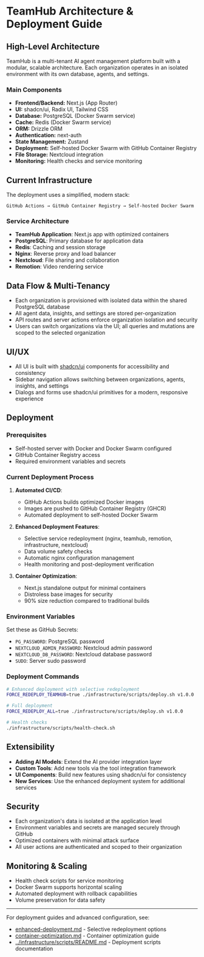 # TeamHub Architecture & Deployment Guide

## High-Level Architecture

TeamHub is a multi-tenant AI agent management platform built with a modular, scalable architecture. Each organization operates in an isolated environment with its own database, agents, and settings.

### Main Components

- **Frontend/Backend:** Next.js (App Router)
- **UI:** shadcn/ui, Radix UI, Tailwind CSS
- **Database:** PostgreSQL (Docker Swarm service)
- **Cache:** Redis (Docker Swarm service)
- **ORM:** Drizzle ORM
- **Authentication:** next-auth
- **State Management:** Zustand
- **Deployment:** Self-hosted Docker Swarm with GitHub Container Registry
- **File Storage:** Nextcloud integration
- **Monitoring:** Health checks and service monitoring

## Current Infrastructure

The deployment uses a simplified, modern stack:

```
GitHub Actions → GitHub Container Registry → Self-hosted Docker Swarm
```

### Service Architecture

- **TeamHub Application**: Next.js app with optimized containers
- **PostgreSQL**: Primary database for application data
- **Redis**: Caching and session storage
- **Nginx**: Reverse proxy and load balancer
- **Nextcloud**: File sharing and collaboration
- **Remotion**: Video rendering service

## Data Flow & Multi-Tenancy

- Each organization is provisioned with isolated data within the shared PostgreSQL database
- All agent data, insights, and settings are stored per-organization
- API routes and server actions enforce organization isolation and security
- Users can switch organizations via the UI; all queries and mutations are scoped to the selected organization

## UI/UX

- All UI is built with [shadcn/ui](https://ui.shadcn.com/) components for accessibility and consistency
- Sidebar navigation allows switching between organizations, agents, insights, and settings
- Dialogs and forms use shadcn/ui primitives for a modern, responsive experience

## Deployment

### Prerequisites

- Self-hosted server with Docker and Docker Swarm configured
- GitHub Container Registry access
- Required environment variables and secrets

### Current Deployment Process

1. **Automated CI/CD**:

   - GitHub Actions builds optimized Docker images
   - Images are pushed to GitHub Container Registry (GHCR)
   - Automated deployment to self-hosted Docker Swarm

2. **Enhanced Deployment Features**:

   - Selective service redeployment (nginx, teamhub, remotion, infrastructure, nextcloud)
   - Data volume safety checks
   - Automatic nginx configuration management
   - Health monitoring and post-deployment verification

3. **Container Optimization**:
   - Next.js standalone output for minimal containers
   - Distroless base images for security
   - 90% size reduction compared to traditional builds

### Environment Variables

Set these as GitHub Secrets:

- `PG_PASSWORD`: PostgreSQL password
- `NEXTCLOUD_ADMIN_PASSWORD`: Nextcloud admin password
- `NEXTCLOUD_DB_PASSWORD`: Nextcloud database password
- `SUDO`: Server sudo password

### Deployment Commands

```bash
# Enhanced deployment with selective redeployment
FORCE_REDEPLOY_TEAMHUB=true ./infrastructure/scripts/deploy.sh v1.0.0

# Full deployment
FORCE_REDEPLOY_ALL=true ./infrastructure/scripts/deploy.sh v1.0.0

# Health checks
./infrastructure/scripts/health-check.sh
```

## Extensibility

- **Adding AI Models**: Extend the AI provider integration layer
- **Custom Tools**: Add new tools via the tool integration framework
- **UI Components**: Build new features using shadcn/ui for consistency
- **New Services**: Use the enhanced deployment system for additional services

## Security

- Each organization's data is isolated at the application level
- Environment variables and secrets are managed securely through GitHub
- Optimized containers with minimal attack surface
- All user actions are authenticated and scoped to their organization

## Monitoring & Scaling

- Health check scripts for service monitoring
- Docker Swarm supports horizontal scaling
- Automated deployment with rollback capabilities
- Volume preservation for data safety

---

For deployment guides and advanced configuration, see:

- [enhanced-deployment.md](./enhanced-deployment.md) - Selective redeployment options
- [container-optimization.md](./container-optimization.md) - Container optimization guide
- [../infrastructure/scripts/README.md](../infrastructure/scripts/README.md) - Deployment scripts documentation
